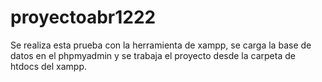 # proyectoabr1222

Se realiza esta prueba con la herramienta de xampp, se carga la base de datos en el phpmyadmin y se trabaja el proyecto desde la carpeta de htdocs del xampp.
